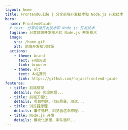 ```yaml
---
layout: home
title: FrontendGuide | 分享前端开发技术和 Node.js 开发技术
hero:
  name: FrontendGuide
  # text: 分享前端开发技术和 Node.js 开发技术
  tagline: 分享前端开发技术和 Node.js 开发技术
  image:
    src: /home.gif
    alt: 前端开发知识体系
  actions:
    - theme: brand
      text: 开始阅读
      link: browser
    - theme: alt
      text: 本站源码
      link: https://github.com/hojas/frontend-guide
features:
  - title: 前端框架
    details: Vue 实现原理...
  - title: 前端工程化
    details: 项目构建、代码质量、测试...
  - title: 浏览器原理
    details: 事件循环、浏览器渲染原理...
  - title: Node.js 开发
    details: 模块化原理、事件循环...
---
```


<style>
:root {
  --vp-home-hero-name-color: transparent;
  --vp-home-hero-name-background: -webkit-linear-gradient(120deg, #bd34fe, #41d1ff);
}
</style>
